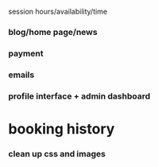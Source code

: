 session hours/availability/time

### blog/home page/news

### payment

### emails

### profile interface + admin dashboard

# booking history 

### clean up css and images



